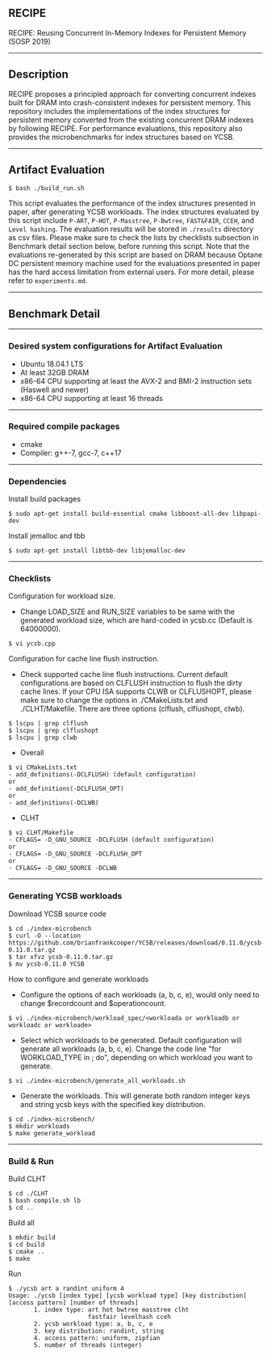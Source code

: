 ## RECIPE

RECIPE: Reusing Concurrent In-Memory Indexes for Persistent Memory (SOSP 2019)

---

## Description
RECIPE proposes a principled approach for converting concurrent indexes built for DRAM into crash-consistent indexes for persistent memory. This repository includes the implementations of the index structures for persistent memory converted from the existing concurrent DRAM indexes by following RECIPE. For performance evaluations, this repository also provides the microbenchmarks for index structures based on YCSB.

---

## Artifact Evaluation
```
$ bash ./build_run.sh
```
This script evaluates the performance of the index structures presented in paper, after generating YCSB workloads. The index structures evaluated by this script include `P-ART`, `P-HOT`, `P-Masstree`, `P-Bwtree`, `FAST&FAIR`, `CCEH`, and `Level hashing`. The evaluation results will be stored in `./results` directory as csv files. Please make sure to check the lists by checklists subsection in Benchmark detail section below, before running this script. Note that the evaluations re-generated by this script are based on DRAM because Optane DC persistent memory machine used for the evaluations presented in paper has the hard access limitation from external users. For more detail, please refer to `experiments.md`.

---

## Benchmark Detail

---

### Desired system configurations for Artifact Evaluation
- Ubuntu 18.04.1 LTS
- At least 32GB DRAM
- x86-64 CPU supporting at least the AVX-2 and BMI-2 instruction sets (Haswell and newer)
- x86-64 CPU supporting at least 16 threads

---

### Required compile packages
- cmake
- Compiler: g++-7, gcc-7, c++17

---

### Dependencies
Install build packages
```
$ sudo apt-get install build-essential cmake libboost-all-dev libpapi-dev
```
Install jemalloc and tbb
```
$ sudo apt-get install libtbb-dev libjemalloc-dev
```
---

### Checklists
Configuration for workload size.
- Change LOAD_SIZE and RUN_SIZE variables to be same with the generated workload size, which are hard-coded in ycsb.cc (Default is 64000000).
```
$ vi ycsb.cpp
```
Configuration for cache line flush instruction.
- Check supported cache line flush instructions. Current default configurations are based on CLFLUSH instruction to flush the dirty cache lines. If your CPU ISA supports CLWB or CLFLUSHOPT, please make sure to change the options in ./CMakeLists.txt and ./CLHT/Makefile. There are three options (clflush, clflushopt, clwb).
```
$ lscpu | grep clflush
$ lscpu | grep clflushopt
$ lscpu | grep clwb
```
- Overall
```
$ vi CMakeLists.txt
- add_definitions(-DCLFLUSH) (default configuration)
or
- add_definitions(-DCLFLUSH_OPT)
or
- add_definitions(-DCLWB)
```
- CLHT
```
$ vi CLHT/Makefile
- CFLAGS= -D_GNU_SOURCE -DCLFLUSH (default configuration)
or
- CFLAGS= -D_GNU_SOURCE -DCLFLUSH_OPT
or
- CFLAGS= -D_GNU_SOURCE -DCLWB
```
---

### Generating YCSB workloads
Download YCSB source code
```
$ cd ./index-microbench
$ curl -O --location https://github.com/brianfrankcooper/YCSB/releases/download/0.11.0/ycsb-0.11.0.tar.gz
$ tar xfvz ycsb-0.11.0.tar.gz
$ mv ycsb-0.11.0 YCSB
```
How to configure and generate workloads
- Configure the options of each workloads (a, b, c, e), would only need to change $recordcount and $operationcount.
```
$ vi ./index-microbench/workload_spec/<workloada or workloadb or workloadc or workloade>
```
- Select which workloads to be generated. Default configuration will generate all workloads (a, b, c, e). Change the code line "for WORKLOAD_TYPE in <a b c e>; do", depending on which workload you want to generate.
```
$ vi ./index-microbench/generate_all_workloads.sh
```
- Generate the workloads. This will generate both random integer keys and string ycsb keys with the specified key distribution.
```
$ cd ./index-microbench/
$ mkdir workloads
$ make generate_workload
```
---

### Build & Run
Build CLHT
```
$ cd ./CLHT
$ bash compile.sh lb
$ cd ..
```
Build all
```
$ mkdir build
$ cd build
$ cmake ..
$ make
```
Run
```
$ ./ycsb art a randint uniform 4
Usage: ./ycsb [index type] [ycsb workload type] [key distribution] [access pattern] [number of threads]
       1. index type: art hot bwtree masstree clht
                      fastfair levelhash cceh
       2. ycsb workload type: a, b, c, e
       3. key distribution: randint, string
       4. access pattern: uniform, zipfian
       5. number of threads (integer)
```
